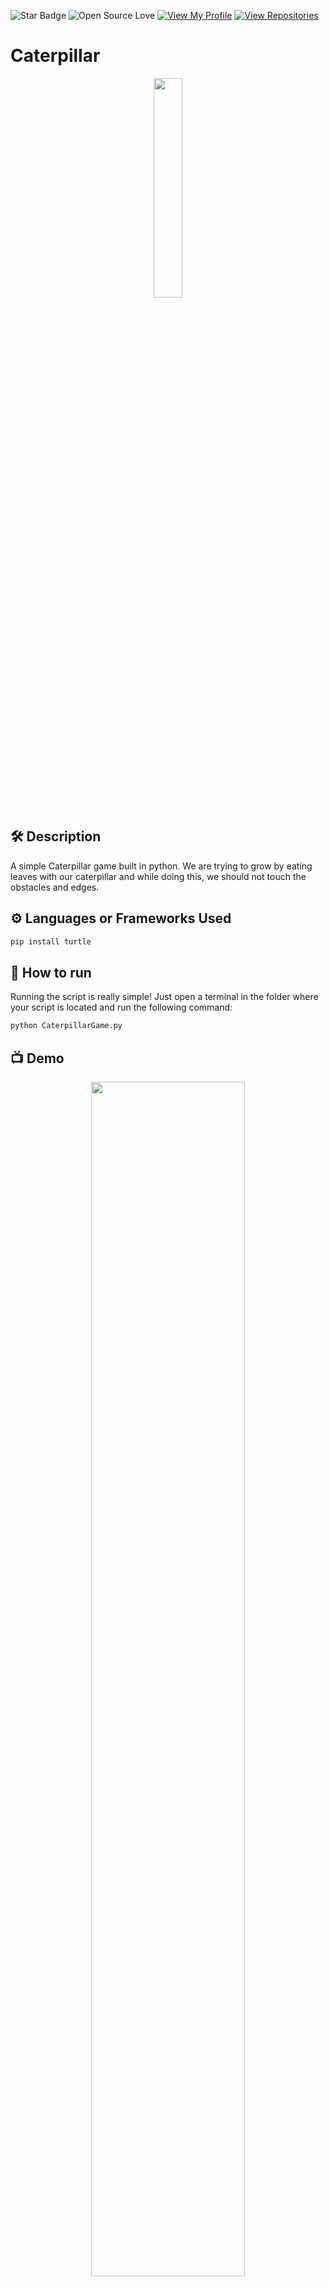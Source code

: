 ![Star Badge](https://img.shields.io/static/v1?label=%F0%9F%8C%9F&message=If%20Useful&style=style=flat&color=BC4E99)
![Open Source Love](https://badges.frapsoft.com/os/v1/open-source.svg?v=103)
[![View My Profile](https://img.shields.io/badge/View-My_Profile-green?logo=GitHub)](https://github.com/Memirdogan)
[![View Repositories](https://img.shields.io/badge/View-My_Repositories-blue?logo=GitHub)](https://github.com/Memirdogan?tab=repositories)

# Caterpillar
<p align="center">
<img src="https://static.wikia.nocookie.net/pixar/images/e/ec/Heimlich.png/revision/latest?cb=20170807224005" width=30% height=30%>

## 🛠️ Description

A simple Caterpillar game built in python. We are trying to grow by eating leaves with our caterpillar and while doing this, we should not touch the obstacles and edges.

## ⚙️ Languages or Frameworks Used
```bash
pip install turtle
```

## 🌟 How to run
Running the script is really simple! Just open a terminal in the folder where your script is located and run the following command:
```sh
python CaterpillarGame.py
```

## 📺 Demo
<p align="center">
<img src="https://github.com/Memirdogan/PythonEntranceApps/assets/66549233/915ec857-8a54-452a-9258-378deae8ab64" width=70% height=70%>

thanks for repos that provide ideas with open source projects
